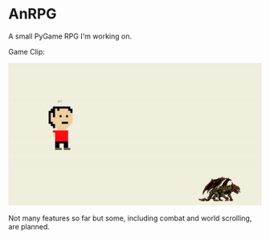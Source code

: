# AnRPG
A small PyGame RPG I'm working on.

Game Clip:

![](https://github.com/akmadian/AnRPG/blob/master/Assets/gameclip.gif)

Not many features so far but some, including combat and world scrolling, are planned.
